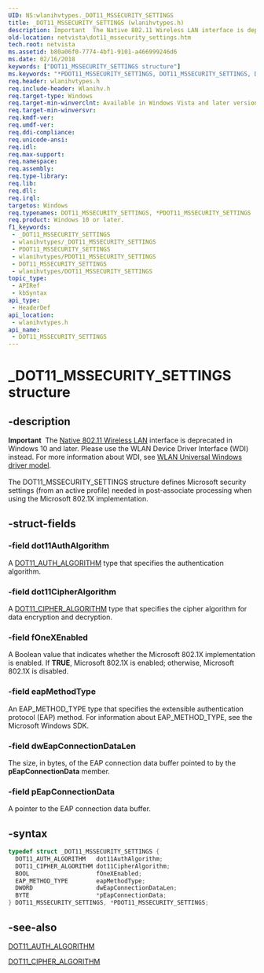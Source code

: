 ```yaml
---
UID: NS:wlanihvtypes._DOT11_MSSECURITY_SETTINGS
title: _DOT11_MSSECURITY_SETTINGS (wlanihvtypes.h)
description: Important  The Native 802.11 Wireless LAN interface is deprecated in Windows 10 and later.
old-location: netvista\dot11_mssecurity_settings.htm
tech.root: netvista
ms.assetid: b80a06f0-7774-4bf1-9101-a466999246d6
ms.date: 02/16/2018
keywords: ["DOT11_MSSECURITY_SETTINGS structure"]
ms.keywords: "*PDOT11_MSSECURITY_SETTINGS, DOT11_MSSECURITY_SETTINGS, DOT11_MSSECURITY_SETTINGS structure [Network Drivers Starting with Windows Vista], Native_802.11_data_types_5a71d8b6-a359-4eb3-9e1c-59327d0ca67c.xml, PDOT11_MSSECURITY_SETTINGS, PDOT11_MSSECURITY_SETTINGS structure pointer [Network Drivers Starting with Windows Vista], _DOT11_MSSECURITY_SETTINGS, netvista.dot11_mssecurity_settings, wlanihvtypes/DOT11_MSSECURITY_SETTINGS, wlanihvtypes/PDOT11_MSSECURITY_SETTINGS"
req.header: wlanihvtypes.h
req.include-header: Wlanihv.h
req.target-type: Windows
req.target-min-winverclnt: Available in Windows Vista and later versions of the Windows operating   systems.
req.target-min-winversvr: 
req.kmdf-ver: 
req.umdf-ver: 
req.ddi-compliance: 
req.unicode-ansi: 
req.idl: 
req.max-support: 
req.namespace: 
req.assembly: 
req.type-library: 
req.lib: 
req.dll: 
req.irql: 
targetos: Windows
req.typenames: DOT11_MSSECURITY_SETTINGS, *PDOT11_MSSECURITY_SETTINGS
req.product: Windows 10 or later.
f1_keywords:
 - _DOT11_MSSECURITY_SETTINGS
 - wlanihvtypes/_DOT11_MSSECURITY_SETTINGS
 - PDOT11_MSSECURITY_SETTINGS
 - wlanihvtypes/PDOT11_MSSECURITY_SETTINGS
 - DOT11_MSSECURITY_SETTINGS
 - wlanihvtypes/DOT11_MSSECURITY_SETTINGS
topic_type:
 - APIRef
 - kbSyntax
api_type:
 - HeaderDef
api_location:
 - wlanihvtypes.h
api_name:
 - DOT11_MSSECURITY_SETTINGS
---
```


# _DOT11_MSSECURITY_SETTINGS structure


## -description

<div class="alert"><b>Important</b>  The <a href="/previous-versions/windows/hardware/wireless/ff560689(v=vs.85)">Native 802.11 Wireless LAN</a> interface is deprecated in Windows 10 and later. Please use the WLAN Device Driver Interface (WDI) instead. For more information about WDI, see <a href="/windows-hardware/drivers/network/wifi-universal-driver-model">WLAN Universal Windows driver model</a>.</div><div> </div>The DOT11_MSSECURITY_SETTINGS structure defines Microsoft security settings (from an active profile)
  needed in post-associate processing when using the Microsoft 802.1X implementation.

## -struct-fields

### -field dot11AuthAlgorithm

A
     <a href="..\wlantypes\ne-wlantypes-_dot11_auth_algorithm.md">DOT11_AUTH_ALGORITHM</a> type that specifies
     the authentication algorithm.

### -field dot11CipherAlgorithm

A
     <a href="..\wlantypes\ne-wlantypes-_dot11_cipher_algorithm.md">DOT11_CIPHER_ALGORITHM</a> type that
     specifies the cipher algorithm for data encryption and decryption.

### -field fOneXEnabled

A Boolean value that indicates whether the Microsoft 802.1X implementation is enabled. If <b>TRUE</b>,
     Microsoft 802.1X is enabled; otherwise, Microsoft 802.1X is disabled.

### -field eapMethodType

An EAP_METHOD_TYPE type that specifies the extensible authentication protocol (EAP) method. For
     information about EAP_METHOD_TYPE, see the Microsoft Windows SDK.

### -field dwEapConnectionDataLen

The size, in bytes, of the EAP connection data buffer pointed to by the
     <b>pEapConnectionData</b> member.

### -field pEapConnectionData

A pointer to the EAP connection data buffer.

## -syntax

```cpp
typedef struct _DOT11_MSSECURITY_SETTINGS {
  DOT11_AUTH_ALGORITHM   dot11AuthAlgorithm;
  DOT11_CIPHER_ALGORITHM dot11CipherAlgorithm;
  BOOL                   fOneXEnabled;
  EAP_METHOD_TYPE        eapMethodType;
  DWORD                  dwEapConnectionDataLen;
  BYTE                   *pEapConnectionData;
} DOT11_MSSECURITY_SETTINGS, *PDOT11_MSSECURITY_SETTINGS;
```

## -see-also

<a href="..\wlantypes\ne-wlantypes-_dot11_auth_algorithm.md">DOT11_AUTH_ALGORITHM</a>



<a href="..\wlantypes\ne-wlantypes-_dot11_cipher_algorithm.md">DOT11_CIPHER_ALGORITHM</a>